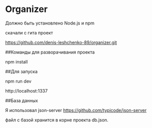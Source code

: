 # Organizer

Должно быть установлено Node.js и npm

скачали с гита проект 

https://github.com/denis-leshchenko-89/organizer.git

##Команды для разворачивания проекта

npm install

##Для  запуска 

npm run dev    

http://localhost:1337

##База данных 

Я использовал json-server https://github.com/typicode/json-server

файл с базой хранится в корне проекта  db.json.